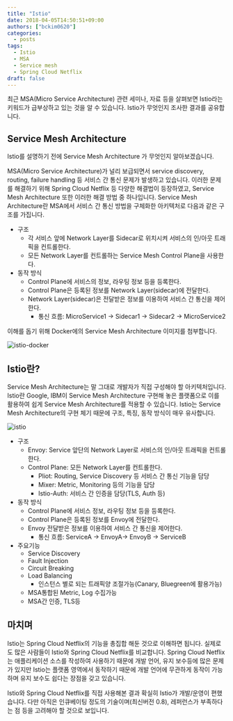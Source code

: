 ```yaml
---
title: "Istio"
date: 2018-04-05T14:50:51+09:00
authors: ["bckim0620"]
categories:
  - posts
tags:
  - Istio
  - MSA
  - Service mesh
  - Spring Cloud Netflix
draft: false
---
```


최근 MSA(Micro Service Architecture) 관련 세미나, 자료 등을 살펴보면 Istio라는 키워드가 급부상하고 있는 것을 알 수 있습니다. 
Istio가 무엇인지 조사한 결과를 공유합니다.

## Service Mesh Architecture
Istio를 설명하기 전에 Service Mesh Architecture 가 무엇인지 알아보겠습니다.

MSA(Micro Service Architecture)가 널리 보급되면서 service discovery, routing, failure handling 등 서비스 간 통신 문제가 발생하고 있습니다. 
이러한 문제를 해결하기 위해 Spring Cloud Netflix 등 다양한 해결법이 등장하였고, Service Mesh Architecture 또한 이러한 해결 방법 중 하나입니다.
Service Mesh Architecture란 MSA에서 서비스 간 통신 방법을 구체화한 아키텍처로 다음과 같은 구조를 가집니다.

- 구조
    - 각 서비스 앞에 Network Layer를 Sidecar로 위치시켜 서비스의 인/아웃 트래픽을 컨트롤한다.
    - 모든 Network Layer를 컨트롤하는 Service Mesh Control Plane을 사용한다.
- 동작 방식
    - Control Plane에 서비스의 정보, 라우팅 정보 등을 등록한다.
    - Control Plane은 등록된 정보를 Network Layer(sidecar)에 전달한다.
    - Network Layer(sidecar)은 전달받은 정보를 이용하여 서비스 간 통신을 제어한다.
        - 통신 흐름: MicroService1 -> Sidecar1 -> Sidecar2 -> MicroService2

이해를 돕기 위해 Docker에의 Service Mesh Architecture 이미지를 첨부합니다.  

![istio-docker](isto-docker.png)

## Istio란?
Service Mesh Architecture는 말 그대로 개발자가 직접 구성해야 할 아키텍처입니다. 
Istio란 Google, IBM이 Service Mesh Architecture 구현해 놓은 플랫폼으로 이를 활용하여 쉽게 Service Mesh Architecture를 적용할 수 있습니다.
Istio는 Service Mesh Architecture의 구현 체기 때문에 구조, 특징, 동작 방식이 매우 유사합니다.

![istio](istio.png)

- 구조
    - Envoy: Service 앞단의 Network Layer로 서비스의 인/아웃 트래픽을 컨트롤한다.
    - Control Plane: 모든 Network Layer를 컨트롤한다.
        - Pliot: Routing, Service Discovery 등 서비스 간 통신 기능을 담당
        - Mixer: Metric, Monitoring 등의 기능을 담당
        - Istio-Auth: 서비스 간 인증을 담당(TLS, Auth 등)
- 동작 방식
    - Control Plane에 서비스 정보, 라우팅 정보 등을 등록한다.
    - Control Plane은 등록된 정보를 Envoy에 전달한다.
    - Envoy 전달받은 정보를 이용하여 서비스 간 통신을 제어한다.
        - 통신 흐름: ServiceA -> EnvoyA-> EnvoyB -> ServiceB
- 주요기능
    - Service Discovery
    - Fault Injection
    - Circuit Breaking
    - Load Balancing
        - 인스턴스 별로 되는 트래픽양 조절가능(Canary, Bluegreen에 활용가능)
    - MSA통합된 Metric, Log 수집가능
    - MSA간 인증, TLS등

## 마치며
Istio는 Spring Cloud Netflix의 기능을 총집합 해둔 것으로 이해하면 됩니다.
실제로도 많은 사람들이 Istio와 Spring Cloud Netflix를 비교합니다.
Spring Cloud Netflix는 애플리케이션 소스를 작성하여 사용하기 때문에 개발 언어, 유지 보수등에 많은 문제가 있지만 Istio는 플랫폼 영역에서 동작하기 때문에 개발 언어에 무관하게 동작이 가능하며 유지 보수도 쉽다는 장점을 갖고 있습니다.

Istio와 Spring Cloud Netflix를 직접 사용해본 결과 확실히 Istio가 개발/운영이 편했습니다.
다만 아직은 인큐베이팅 정도의 기술이며(최신버전 0.8), 레퍼런스가 부족하다는 점 등을 고려해야 할 것으로 보입니다.  
